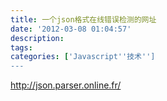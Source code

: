 ```yaml
---
title: 一个json格式在线错误检测的网址
date: '2012-03-08 01:04:57'
description: 
tags: 
categories: ['Javascript''技术'']
---
```


http://json.parser.online.fr/

